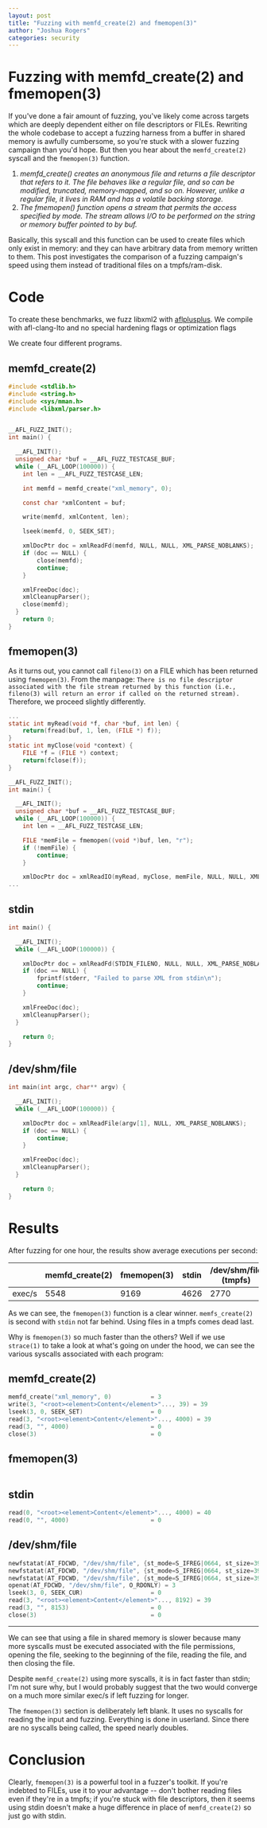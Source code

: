 ```yaml
---
layout: post
title: "Fuzzing with memfd_create(2) and fmemopen(3)"
author: "Joshua Rogers"
categories: security
---
```


# Fuzzing with memfd_create(2) and fmemopen(3)

If you've done a fair amount of fuzzing, you've likely come across targets which are deeply dependent either on file descriptors or FILEs. Rewriting the whole codebase to accept a fuzzing harness from a buffer in shared memory is awfully cumbersome, so you're stuck with a slower fuzzing campaign than you'd hope. But then you hear about the `memfd_create(2)` syscall and the `fmemopen(3)` function.

1. _memfd_create()  creates an anonymous file and returns a file descriptor that refers to it.  The file behaves like a regular file, and so can be modified, truncated, memory-mapped, and so on.  However, unlike a regular file, it lives in RAM and has a volatile backing storage._
2. _The fmemopen() function opens a stream that permits the access specified by mode.  The stream allows I/O to be performed on the string or memory buffer pointed to by buf._

Basically, this syscall and this function can be used to create files which only exist in memory: and they can have arbitrary data from memory written to them. This post investigates the comparison of a fuzzing campaign's speed using them instead of traditional files on a tmpfs/ram-disk.

# Code

To create these benchmarks, we fuzz libxml2 with [aflplusplus](https://github.com/aflplusplus/aflplusplus). We compile with afl-clang-lto and no special hardening flags or optimization flags

We create four different programs.

## memfd_create(2)

```C
#include <stdlib.h>
#include <string.h>
#include <sys/mman.h>
#include <libxml/parser.h>


__AFL_FUZZ_INIT();
int main() {

  __AFL_INIT();
  unsigned char *buf = __AFL_FUZZ_TESTCASE_BUF;
  while (__AFL_LOOP(100000)) {
    int len = __AFL_FUZZ_TESTCASE_LEN;

    int memfd = memfd_create("xml_memory", 0);

    const char *xmlContent = buf;

    write(memfd, xmlContent, len);

    lseek(memfd, 0, SEEK_SET);

    xmlDocPtr doc = xmlReadFd(memfd, NULL, NULL, XML_PARSE_NOBLANKS);
    if (doc == NULL) {
        close(memfd);
        continue;
    }

    xmlFreeDoc(doc);
    xmlCleanupParser();
    close(memfd);
  }
    return 0;
}
```

## fmemopen(3)

As it turns out, you cannot call `fileno(3)` on a FILE which has been returned using `fmemopen(3)`. From the manpage: `There is no file descriptor associated with the file stream returned by this function (i.e., fileno(3) will return an error if called on the returned stream).`  Therefore, we proceed slightly differently.

```C
...
static int myRead(void *f, char *buf, int len) {
    return(fread(buf, 1, len, (FILE *) f));
}
static int myClose(void *context) {
    FILE *f = (FILE *) context;
    return(fclose(f));
}

__AFL_FUZZ_INIT();
int main() {

  __AFL_INIT();
  unsigned char *buf = __AFL_FUZZ_TESTCASE_BUF;
  while (__AFL_LOOP(100000)) {
    int len = __AFL_FUZZ_TESTCASE_LEN;

    FILE *memFile = fmemopen((void *)buf, len, "r");
    if (!memFile) {
        continue;
    }

    xmlDocPtr doc = xmlReadIO(myRead, myClose, memFile, NULL, NULL, XML_PARSE_NOBLANKS);
...
```

## stdin

```C
int main() {

  __AFL_INIT();
  while (__AFL_LOOP(100000)) {

    xmlDocPtr doc = xmlReadFd(STDIN_FILENO, NULL, NULL, XML_PARSE_NOBLANKS);
    if (doc == NULL) {
        fprintf(stderr, "Failed to parse XML from stdin\n");
        continue;
    }

    xmlFreeDoc(doc);
    xmlCleanupParser();
  }

    return 0;
}
```

## /dev/shm/file


```C
int main(int argc, char** argv) {

  __AFL_INIT();
  while (__AFL_LOOP(100000)) {

    xmlDocPtr doc = xmlReadFile(argv[1], NULL, XML_PARSE_NOBLANKS);
    if (doc == NULL) {
        continue;
    }

    xmlFreeDoc(doc);
    xmlCleanupParser();
  }

    return 0;
}
```



# Results

After fuzzing for one hour, the results show average executions per second:


|        | memfd_create(2) | fmemopen(3) | stdin | /dev/shm/file (tmpfs)
|--------|--------------|----------|-------|--------------|
| exec/s | 5548         | 9169        | 4626  | 2770         |


As we can see, the `fmemopen(3)` function is a clear winner. `memfs_create(2)` is second with `stdin` not far behind. Using files in a tmpfs comes dead last.

Why is `fmemopen(3)` so much faster than the others? Well if we use `strace(1)` to take a look at what's going on under the hood, we can see the various syscalls associated with each program:

## memfd_create(2)


```C
memfd_create("xml_memory", 0)           = 3
write(3, "<root><element>Content</element>"..., 39) = 39
lseek(3, 0, SEEK_SET)                   = 0
read(3, "<root><element>Content</element>"..., 4000) = 39
read(3, "", 4000)                       = 0
close(3)                                = 0
```

## fmemopen(3)

```C

```

## stdin

```C
read(0, "<root><element>Content</element>"..., 4000) = 40
read(0, "", 4000)                       = 0
```

## /dev/shm/file

```C
newfstatat(AT_FDCWD, "/dev/shm/file", {st_mode=S_IFREG|0664, st_size=39, ...}, 0) = 0
newfstatat(AT_FDCWD, "/dev/shm/file", {st_mode=S_IFREG|0664, st_size=39, ...}, 0) = 0
newfstatat(AT_FDCWD, "/dev/shm/file", {st_mode=S_IFREG|0664, st_size=39, ...}, 0) = 0
openat(AT_FDCWD, "/dev/shm/file", O_RDONLY) = 3
lseek(3, 0, SEEK_CUR)                   = 0
read(3, "<root><element>Content</element>"..., 8192) = 39
read(3, "", 8153)                       = 0
close(3)                                = 0
```

---

We can see that using a file in shared memory is slower because many more syscalls must be executed associated with the file permissions, opening the file, seeking to the beginning of the file, reading the file, and then closing the file.

Despite `memfd_create(2)` using more syscalls, it is in fact faster than stdin; I'm not sure why, but I would probably suggest that the two would converge on a much more similar exec/s if left fuzzing for longer.

The `fmemopen(3)` section is deliberately left blank. It uses no syscalls for reading the input and fuzzing. Everything is done in userland. Since there are no syscalls being called, the speed nearly doubles.

# Conclusion

Clearly, `fmemopen(3)` is a powerful tool in a fuzzer's toolkit. If you're indebted to FILEs, use it to your advantage -- don't bother reading files even if they're in a tmpfs; if you're stuck with file descriptors, then it seems using stdin doesn't make a huge difference in place of `memfd_create(2)` so just go with stdin.
